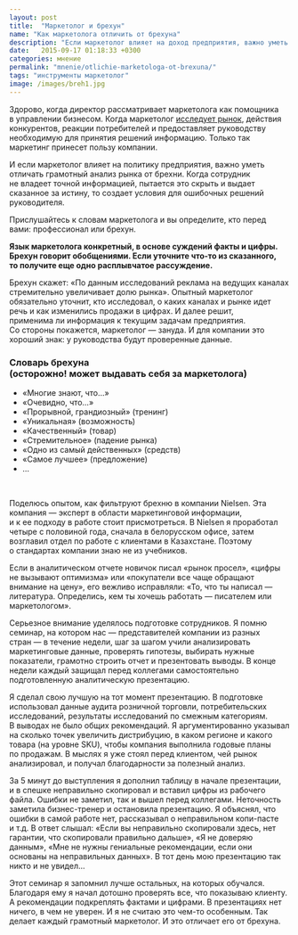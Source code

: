 ```yaml
---
layout: post
title:  "Маркетолог и брехун"
name: "Как маркетолога отличить от брехуна"
description: "Если маркетолог влияет на доход предприятия, важно уметь отличать профессионала от брехуна."
date:   2015-09-17 01:18:33 +0300
categories: мнение
permalink: "mnenie/otlichie-marketologa-ot-brexuna/"
tags: "инструменты маркетолог"
image: /images/breh1.jpg
---
```


<p>Здорово, когда директор рассматривает маркетолога как помощника в&nbsp;управлении бизнесом. Когда маркетолог <a href="/instrukcii/3-pravila-marketingovyx-issledovanij/">исследует рынок</a>, действия конкурентов, реакции потребителей и&nbsp;предоставляет руководству необходимую для принятия решений информацию. Только так маркетинг принесет пользу компании.</p>
<p>И&nbsp;если маркетолог влияет на&nbsp;политику предприятия, важно уметь отличать грамотный анализ рынка от&nbsp;брехни. Когда сотрудник не&nbsp;владеет точной информацией, пытается это скрыть и&nbsp;выдает сказанное за&nbsp;истину, то&nbsp;создает условия для ошибочных решений руководителя.</p> <!--more-->
<p>Прислушайтесь к&nbsp;словам маркетолога и&nbsp;вы&nbsp;определите, кто перед вами: профессионал или брехун.</p>
<div class="hip2"><strong>Язык маркетолога конкретный, в&nbsp;основе суждений факты и&nbsp;цифры. Брехун говорит обобщениями. Если уточните что-то из&nbsp;сказанного, то&nbsp;получите еще одно расплывчатое рассуждение.</strong></div>

<p>Брехун скажет: «По&nbsp;данным исследований реклама на&nbsp;ведущих каналах стремительно увеличивает долю рынка». Опытный маркетолог обязательно уточнит, кто исследовал, о&nbsp;каких каналах и&nbsp;рынке идет речь и&nbsp;как изменились продажи в&nbsp;цифрах. И&nbsp;далее решит, применима&nbsp;ли информация к&nbsp;текущим задачам предприятия. Со&nbsp;стороны покажется, маркетолог&nbsp;— зануда. И&nbsp;для компании это хороший знак: у&nbsp;руководства будут проверенные данные.</p>

<div class="address">
<h3>Словарь брехуна<br/>
(осторожно! может выдавать себя за&nbsp;маркетолога)
</h3>
<ul>
	<li>«Многие знают, что...»</li>
	<li>«Очевидно, что...»</li>
	<li>«Прорывной, грандиозный» (тренинг)</li>
	<li>«Уникальная» (возможность)</li>
	<li>«Качественный» (товар)</li>
	<li>«Стремительное» (падение рынка)</li>
	<li>«Одно из самый действенных» (средств)</li>
	<li>«Самое лучшее» (предложение)</li>
	<li>...</li>
</ul>

</div>
<p>&nbsp;	</p>
<p>Поделюсь опытом, как фильтруют брехню в&nbsp;компании Nielsen. Эта компания&nbsp;— эксперт в&nbsp;области маркетинговой информации, и&nbsp;к&nbsp;ее&nbsp;подходу в&nbsp;работе стоит присмотреться. В&nbsp;Nielsen я&nbsp;проработал четыре с&nbsp;половиной года, сначала в&nbsp;белорусском офисе, затем возглавил отдел по&nbsp;работе с&nbsp;клиентами в&nbsp;Казахстане. Поэтому о&nbsp;стандартах компании знаю не&nbsp;из&nbsp;учебников.</p>
<p>Если в&nbsp;аналитическом отчете новичок писал «рынок просел», «цифры не&nbsp;вызывают оптимизма» или «покупатели все чаще обращают внимание на&nbsp;цену», его вежливо исправляли: «То, что ты&nbsp;написал&nbsp;— литература. Определись, кем ты&nbsp;хочешь работать&nbsp;— писателем или маркетологом».</p>
<p>Серьезное внимание уделялось подготовке сотрудников. Я&nbsp;помню семинар, на&nbsp;котором нас&nbsp;— представителей компании из&nbsp;разных стран&nbsp;— в&nbsp;течение недели, шаг за&nbsp;шагом учили анализировать маркетинговые данные, проверять гипотезы, выбирать нужные показатели, грамотно строить отчет и&nbsp;презентовать выводы. В&nbsp;конце недели каждый защищал перед коллегами самостоятельно подготовленную аналитическую презентацию.</p>
<p>Я&nbsp;сделал свою лучшую на&nbsp;тот момент презентацию. В&nbsp;подготовке использовал данные аудита розничной торговли, потребительских исследований, результаты исследований по&nbsp;смежным категориям. В&nbsp;выводах не&nbsp;было общих рекомендаций. Я&nbsp;аргументированно указывал на&nbsp;сколько точек увеличить дистрибуцию, в&nbsp;каком регионе и&nbsp;какого товара (на&nbsp;уровне SKU), чтобы компания выполнила годовые планы по&nbsp;продажам. В&nbsp;мыслях я&nbsp;уже стоял перед клиентом, чей рынок анализировал, и&nbsp;получал благодарности за&nbsp;полезный анализ.</p>
<p>За&nbsp;5&nbsp;минут до&nbsp;выступления я&nbsp;дополнил таблицу в&nbsp;начале презентации, и&nbsp;в&nbsp;спешке неправильно скопировал и&nbsp;вставил цифры из&nbsp;рабочего файла. Ошибки не&nbsp;заметил, так и&nbsp;вышел перед коллегами. Неточность заметила бизнес-тренер и&nbsp;остановила презентацию. Я&nbsp;объяснял, что ошибки в&nbsp;самой работе нет, рассказывал о&nbsp;неправильном копи-пасте и&nbsp;т.д. В&nbsp;ответ слышал: «Если вы&nbsp;неправильно скопировали здесь, нет гарантии, что скопировали правильно дальше», «Я&nbsp;не&nbsp;доверяю данным», «Мне не&nbsp;нужны гениальные рекомендации, если они основаны на&nbsp;неправильных данных». В&nbsp;тот день мою презентацию так никто и&nbsp;не&nbsp;увидел...</p>
<p>Этот семинар я&nbsp;запомнил лучше остальных, на&nbsp;которых обучался. Благодаря ему я&nbsp;начал дотошно проверять все, что показываю клиенту. А&nbsp;рекомендации подкреплять фактами и&nbsp;цифрами. В&nbsp;презентациях нет ничего, в&nbsp;чем не&nbsp;уверен. И&nbsp;я&nbsp;не&nbsp;считаю это чем-то особенным. Так делает каждый грамотный маркетолог. И&nbsp;это отличает его от&nbsp;брехуна.</p>

